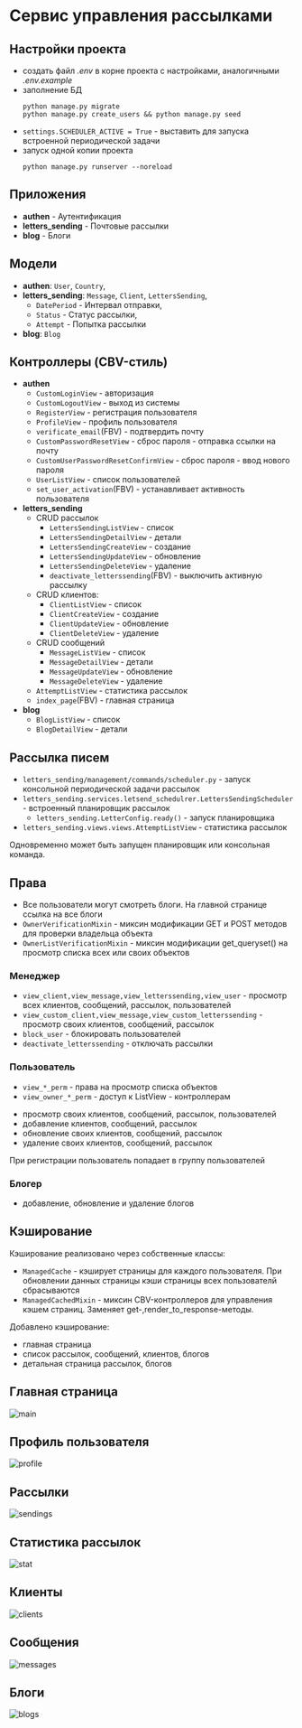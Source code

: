 #  Сервис управления рассылками

## Настройки проекта
+ cоздать файл *.env* в корне проекта с настройками, аналогичными *.env.example*
+ заполнение БД
  ```
  python manage.py migrate
  python manage.py create_users && python manage.py seed
  ```
+ ``settings.SCHEDULER_ACTIVE = True`` - выставить для запуска встроенной периодической задачи
+ запуск одной копии проекта
  ```
  python manage.py runserver --noreload
  ```

## Приложения
+ **authen** - Аутентификация
+ **letters_sending** - Почтовые рассылки
+ **blog** - Блоги

## Модели
* **authen**: ``User``, ``Country``, 
* **letters_sending**: ``Message``, ``Client``, ``LettersSending``,
  + ``DatePeriod`` - Интервал отправки,
  + ``Status`` - Статус рассылки,
  + ``Attempt`` - Попытка рассылки
* **blog**: ``Blog``
  
## Контроллеры (CBV-стиль) 
* **authen**
  + ``CustomLoginView`` - авторизация
  + ``CustomLogoutView`` - выход из системы
  + ``RegisterView`` - регистрация пользователя
  + ``ProfileView`` - профиль пользователя
  + ``verificate_email``(FBV) - подтвердить почту
  + ``CustomPasswordResetView`` - сброс пароля - отправка ссылки на почту
  + ``CustomUserPasswordResetConfirmView`` - сброс пароля - ввод нового пароля
  + ``UserListView`` - список пользователей
  + ``set_user_activation``(FBV) - устанавливает активность пользователя
* **letters_sending**
  + CRUD рассылок
    * ``LettersSendingListView`` - список
    * ``LettersSendingDetailView`` - детали
    * ``LettersSendingCreateView`` - создание
    * ``LettersSendingUpdateView`` - обновление
    * ``LettersSendingDeleteView`` - удаление
    * ``deactivate_letterssending``(FBV) - выключить активную рассылку
  + CRUD клиентов:
    * ``ClientListView`` - список
    * ``ClientCreateView`` - создание
    * ``ClientUpdateView`` - обновление
    * ``ClientDeleteView`` - удаление
  + CRUD сообщений
    * ``MessageListView`` - список
    * ``MessageDetailView`` - детали
    * ``MessageUpdateView`` - обновление
    * ``MessageDeleteView`` - удаление
  + ``AttemptListView`` - статистика рассылок
  + ``index_page``(FBV) - главная страница 
* **blog**
  + ``BlogListView`` - список
  + ``BlogDetailView`` - детали

## Рассылка писем

+ ``letters_sending/management/commands/scheduler.py`` - запуск консольной периодической задачи рассылок
+ ``letters_sending.services.letsend_schedulrer.LettersSendingScheduler`` - встроенный планировщик рассылок
  *  ``letters_sending.LetterConfig.ready()`` - запуск планировщика
+ ``letters_sending.views.views.AttemptListView`` - статистика рассылок

Одновременно может быть запущен планировщик или консольная команда. 


## Права 

+ Все пользователи могут смотреть блоги. На главной странице ссылка на все блоги
+ ``OwnerVerificationMixin`` - миксин модификации GET и POST методов для проверки владельца объекта
+ ``OwnerListVerificationMixin`` - миксин модификации get_queryset() на просмотр списка всех или своих объектов

###  Менеджер
+ ``view_client,view_message,view_letterssending,view_user`` - просмотр всех клиентов, сообщений, рассылок, пользователей
+ ``view_custom_client,view_message,view_custom_letterssending`` - просмотр своих клиентов, сообщений, рассылок
+ ``block_user`` - блокировать пользователей
+ ``deactivate_letterssending`` - отключать рассылки

### Пользователь
* ``view_*_perm`` - права на просмотр списка объектов
* ``view_owner_*_perm`` - доступ к ListView - контроллерам

+ просмотр своих клиентов, сообщений, рассылок, пользователей
+ добавление клиентов, сообщений, рассылок
+ обновление своих клиентов, сообщений, рассылок
+ удаление своих клиентов, сообщений, рассылок

При регистрации пользователь попадает в группу пользователей

### Блогер
+ добавление, обновление и удаление блогов

## Кэширование

Кэширование реализовано через собственные классы:
+ ``ManagedCache`` - кэширует страницы для каждого пользователя. При обновлении данных страницы кэши страницы всех пользователй сбрасываются
+ ``ManagedCachedMixin`` - миксин CBV-контроллеров для управления кэшем страниц. Заменяет get-,render_to_response-методы.

Добавлено кэширование:
+ главная страница
+ список рассылок, сообщений, клиентов, блогов
+ детальная страница рассылок, блогов

## Главная страница
![main](/readme/main.png)

## Профиль пользователя
![profile](/readme/user_profile.png)

## Рассылки 
![sendings](/readme/sendings.png)

## Статистика рассылок
![stat](/readme/stat.png)

## Клиенты
![clients](/readme/clients.png)

## Сообщения
![messages](/readme/messages.png)

## Блоги
![blogs](/readme/blogs.png)
